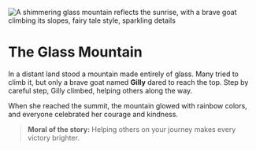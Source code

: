 ![A shimmering glass mountain reflects the sunrise, with a brave goat climbing its slopes, fairy tale style, sparkling details](/static/images/Stories/the-glass-mountain.png)

# The Glass Mountain

In a distant land stood a mountain made entirely of glass. Many tried to climb it, but only a brave goat named **Gilly** dared to reach the top. Step by careful step, Gilly climbed, helping others along the way.

When she reached the summit, the mountain glowed with rainbow colors, and everyone celebrated her courage and kindness.

> **Moral of the story:** Helping others on your journey makes every victory brighter.
